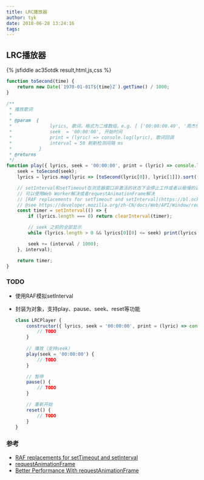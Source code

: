 ```yaml
---
title: LRC播放器
author: tyk
date: 2018-06-28 13:24:16
tags:
---
```

## LRC播放器

{% jsfiddle ac35otdk result,html,js,css %}

``` javascript
function toSecond(time) {
    return new Date(`1970-01-01T${time}Z`).getTime() / 1000;
}

/**
 * 播放歌词
 * 
 * @param  { 
 *              lyrics, 歌词，格式为二维数组。e.g. [ ['00:00:00.40', '周杰伦 - 等你下课 (with 杨瑞代)'], ['00:00:03.94', '词：周杰伦'], ['00:00:05.21', '曲：周杰伦'] ]
 *              seek  = '00:00:00', 开始时间
 *              print = (lyric) => console.log(lyric), 歌词回调
 *              interval = 50 刷新检测间隔 ms
 *          }
 * @returns
 */
function play({ lyrics, seek = '00:00:00', print = (lyric) => console.log(lyric), interval = 50 }) {
    seek = toSecond(seek);
    lyrics = lyrics.map(lyric => [toSecond(lyric[0]), lyric[1]]).sort((lyric1, lyric2) => lyric1[0] - lyric2[0]).filter(lyric => lyric[0] >= seek);

    // setInterval和setTimeout在浏览器窗口非激活的状态下会停止工作或者以极慢的速度工作
    // 可以使用Web Worker解决或者requestAnimationFrame解决
    // [RAF replacements for setTimeout and setInterval](https://bl.ocks.org/joyrexus/7304146)
    // @see https://developer.mozilla.org/zh-CN/docs/Web/API/Window/requestAnimationFrame
    const timer = setInterval(() => {
        if (lyrics.length === 0) return clearInterval(timer);

        // seek 之前的全部显示 
        while (lyrics.length > 0 && lyrics[0][0] <= seek) print(lyrics.shift()[1]);

        seek += (interval / 1000);
    }, interval);

    return timer;
}
```

### TODO 
- 使用RAF模拟setInterval
- 封装为对象，支持play、pause、seek、reset等功能

    ``` javascript 
    class LRCPlayer {
        constructor({ lyrics, seek = '00:00:00', print = (lyric) => console.log(lyric), interval = 50 }) {
            // TODO
        }
        
        // 播放（支持seek）
        play(seek = '00:00:00') {
            // TODO
        }

        // 暂停
        pause() {
            // TODO
        }

        // 重新开始
        reset() {
            // TODO
        }
    }
    ```

### 参考
- [RAF replacements for setTimeout and setInterval](https://bl.ocks.org/joyrexus/7304146)
- [requestAnimationFrame](https://developer.mozilla.org/zh-CN/docs/Web/API/Window/requestAnimationFrame)
- [Better Performance With requestAnimationFrame](https://dev.opera.com/articles/better-performance-with-requestanimationframe/)